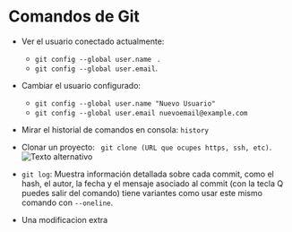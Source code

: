 <h1>Comandos de Git</h1>

- Ver el usuario conectado actualmente: 
    - ````git config --global user.name ```` .
    - ```` git config --global user.email ````.
- Cambiar el usuario configurado:
    - ```` git config --global user.name "Nuevo Usuario" ````
    - ```` git config --global user.email nuevoemail@example.com ````
- Mirar el historial de comandos en consola: ```` history ````
- Clonar un proyecto: ```` git clone (URL que ocupes https, ssh, etc)````.
![Texto alternativo](/Principiante%20en%20Programación%20G8%20-%20ONE/img/git.PNG)
- ```` git log ````: Muestra información detallada sobre cada commit, como el hash, el autor, la fecha y el mensaje asociado al commit (con la tecla Q puedes salir del comando) tiene variantes como usar este mismo comando con ```` --oneline ````.

- Una modificacion extra 

